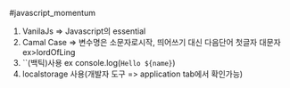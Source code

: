 #javascript_momentum

1. VanilaJs => Javascript의 essential
2. Camal Case => 변수명은 소문자로시작, 띄어쓰기 대신 다음단어 첫글자 대문자 ex>lordOfLing
3. ``(백틱)사용 ex console.log(`Hello ${name}`)
4. localstorage 사용(개발자 도구 => application tab에서 확인가능)